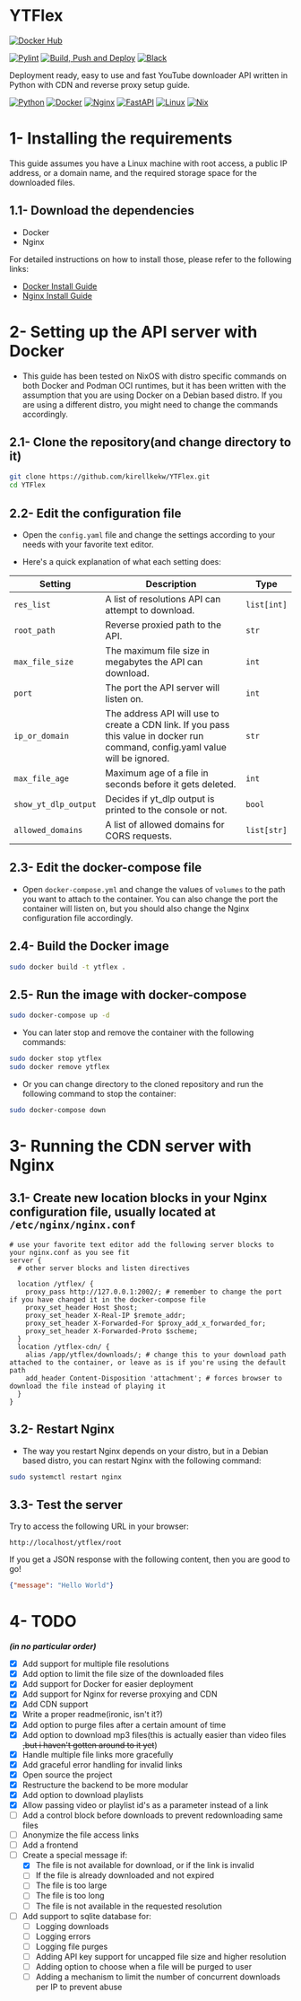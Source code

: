 # YTFlex

[![Docker Hub](https://img.shields.io/badge/Docker%20Hub%20Repository-%230db7ed.svg?logo=docker&logoColor=white)](https://hub.docker.com/r/kirellkekw/ytflex)

[![Pylint](https://github.com/kirellkekw/YTFlex/actions/workflows/pylint.yml/badge.svg)](https://github.com/pylint-dev/pylint)
[![Build, Push and Deploy](https://github.com/kirellkekw/YTFlex/actions/workflows/deploy_to_server.yml/badge.svg)](https://github.com/kirellkekw/YTFlex/actions/workflows/deploy_to_server.yml)
[![Black](https://img.shields.io/badge/code%20style-black-000000.svg)](https://github.com/psf/black)

Deployment ready, easy to use and fast YouTube downloader API written in Python with CDN and reverse proxy setup guide.

[![Python](https://img.shields.io/badge/python-3670A0?style=for-the-badge&logo=python&logoColor=ffdd54)](<https://www.python.org/>)
[![Docker](https://img.shields.io/badge/docker-%230db7ed.svg?style=for-the-badge&logo=docker&logoColor=white)](<https://www.docker.com/>)
[![Nginx](https://img.shields.io/badge/nginx-%23009639.svg?style=for-the-badge&logo=nginx&logoColor=white)](<https://www.nginx.com/>)
[![FastAPI](https://img.shields.io/badge/FastAPI-005571?style=for-the-badge&logo=fastapi)](<https://fastapi.tiangolo.com/>)
[![Linux](https://img.shields.io/badge/Linux-FCC624?style=for-the-badge&logo=linux&logoColor=black)](<https://www.linux.org/>)
[![Nix](https://img.shields.io/badge/NIX-5277C3.svg?style=for-the-badge&logo=NixOS&logoColor=white)](<https://nixos.org/>)

# 1- Installing the requirements

This guide assumes you have a Linux machine with root access, a public IP address, or a domain name, and the required storage space for the downloaded files.

## 1.1- Download the dependencies

* Docker
* Nginx

For detailed instructions on how to install those, please refer to the following links:

* [Docker Install Guide](https://docs.docker.com/engine/install/)
* [Nginx Install Guide](https://www.nginx.com/resources/wiki/start/topics/tutorials/install/)

# 2- Setting up the API server with Docker

* This guide has been tested on NixOS with distro specific commands on both Docker and Podman OCI runtimes, but it has been written with the assumption that you are using Docker on a Debian based distro. If you are using a different distro, you might need to change the commands accordingly.

## 2.1- Clone the repository(and change directory to it)

```bash
git clone https://github.com/kirellkekw/YTFlex.git
cd YTFlex
```

## 2.2- Edit the configuration file

* Open the `config.yaml` file and change the settings according to your needs with your favorite text editor.

* Here's a quick explanation of what each setting does:

| Setting | Description | Type |
| --- | --- | --- |
| `res_list` | A list of resolutions API can attempt to download. | `list[int]` |
| `root_path` | Reverse proxied path to the API. | `str` |
| `max_file_size` | The maximum file size in megabytes the API can download. | `int` |
| `port` | The port the API server will listen on. | `int` |
| `ip_or_domain` | The address API will use to create a CDN link. If you pass this value in docker run command, config.yaml value will be ignored. | `str` |
| `max_file_age` | Maximum age of a file in seconds before it gets deleted. | `int` |
| `show_yt_dlp_output` | Decides if yt_dlp output is printed to the console or not. | `bool` |
| `allowed_domains` | A list of allowed domains for CORS requests. | `list[str]` |

## 2.3- Edit the docker-compose file

* Open `docker-compose.yml` and change the values of `volumes` to the path you want to attach to the container. You can also change the port the container will listen on, but you should also change the Nginx configuration file accordingly.

## 2.4- Build the Docker image

```bash
sudo docker build -t ytflex .
```

## 2.5- Run the image with docker-compose

```bash
sudo docker-compose up -d
```

* You can later stop and remove the container with the following commands:

```bash
sudo docker stop ytflex
sudo docker remove ytflex
```

* Or you can change directory to the cloned repository and run the following command to stop the container:

```bash
sudo docker-compose down
```

# 3- Running the CDN server with Nginx

## 3.1- Create new location blocks in your Nginx configuration file, usually located at `/etc/nginx/nginx.conf`

```nginx
# use your favorite text editor add the following server blocks to your nginx.conf as you see fit
server {
  # other server blocks and listen directives

  location /ytflex/ {
    proxy_pass http://127.0.0.1:2002/; # remember to change the port if you have changed it in the docker-compose file
    proxy_set_header Host $host;
    proxy_set_header X-Real-IP $remote_addr;
    proxy_set_header X-Forwarded-For $proxy_add_x_forwarded_for;
    proxy_set_header X-Forwarded-Proto $scheme;  
  }
  location /ytflex-cdn/ {
    alias /app/ytflex/downloads/; # change this to your download path attached to the container, or leave as is if you're using the default path
    add_header Content-Disposition 'attachment'; # forces browser to download the file instead of playing it
  }
}

```

## 3.2- Restart Nginx

* The way you restart Nginx depends on your distro, but in a Debian based distro, you can restart Nginx with the following command:

```bash
sudo systemctl restart nginx
```

## 3.3- Test the server

Try to access the following URL in your browser:

`http://localhost/ytflex/root`

If you get a JSON response with the following content, then you are good to go!

```json
{"message": "Hello World"}
```

# 4- TODO

***(in no particular order)***

* [x] Add support for multiple file resolutions
* [x] Add option to limit the file size of the downloaded files
* [x] Add support for Docker for easier deployment
* [x] Add support for Nginx for reverse proxying and CDN
* [x] Add CDN support
* [x] Write a proper readme(ironic, isn't it?)
* [x] Add option to purge files after a certain amount of time
* [x] Add option to download mp3 files(this is actually easier than video files ~~,but i haven't gotten around to it yet~~)
* [x] Handle multiple file links more gracefully
* [x] Add graceful error handling for invalid links
* [x] Open source the project
* [x] Restructure the backend to be more modular
* [x] Add option to download playlists
* [x] Allow passing video or playlist id's as a parameter instead of a link
* [ ] Add a control block before downloads to prevent redownloading same files
* [ ] Anonymize the file access links
* [ ] Add a frontend
* [ ] Create a special message if:
  * [x] The file is not available for download, or if the link is invalid
  * [ ] If the file is already downloaded and not expired
  * [ ] The file is too large
  * [ ] The file is too long
  * [ ] The file is not available in the requested resolution
* [ ] Add support to sqlite database for:
  * [ ] Logging downloads
  * [ ] Logging errors
  * [ ] Logging file purges
  * [ ] Adding API key support for uncapped file size and higher resolution
  * [ ] Adding option to choose when a file will be purged to user
  * [ ] Adding a mechanism to limit the number of concurrent downloads per IP to prevent abuse
